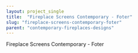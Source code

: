 ```yaml
---
layout: project_single
title:  "Fireplace Screens Contemporary - Foter"
slug: "fireplace-screens-contemporary-foter"
parent: "contemporary-fireplaces-designs"
---
```

Fireplace Screens Contemporary - Foter
